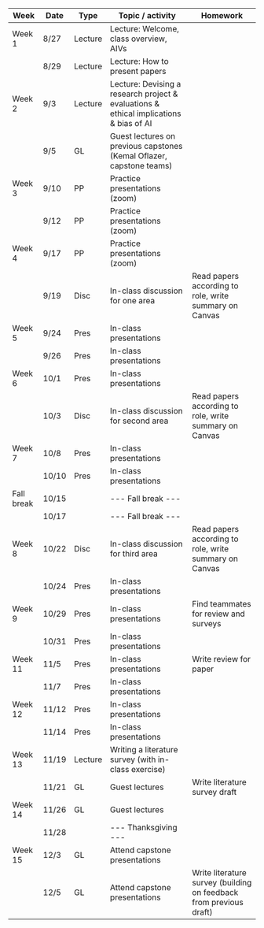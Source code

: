 |Week|Date|Type|Topic / activity|Homework|
|---|---|---|---|---|
|Week 1|8/27|Lecture|Lecture: Welcome, class overview, AIVs||
||8/29|Lecture|Lecture: How to present papers||
|Week 2|9/3|Lecture|Lecture: Devising a research project & evaluations & ethical implications & bias of AI||
||9/5|GL|Guest lectures on previous capstones (Kemal Oflazer, capstone teams) ||
|Week 3|9/10|PP|Practice presentations (zoom)||
||9/12|PP|Practice presentations (zoom)||
|Week 4|9/17|PP|Practice presentations (zoom)||
||9/19|Disc|In-class discussion for one area|Read papers according to role, write summary on Canvas|
|Week 5|9/24|Pres|In-class presentations||
||9/26|Pres|In-class presentations||
|Week 6|10/1|Pres|In-class presentations||
||10/3|Disc|In-class discussion for second area|Read papers according to role, write summary on Canvas|
|Week 7|10/8|Pres|In-class presentations||
||10/10|Pres|In-class presentations||
|Fall break|10/15||--- Fall break ---||
||10/17||--- Fall break ---||
|Week 8|10/22|Disc|In-class discussion for third area|Read papers according to role, write summary on Canvas|
||10/24|Pres|In-class presentations||
|Week 9|10/29|Pres|In-class presentations|Find teammates for review and surveys|
||10/31|Pres|In-class presentations||
|Week 11|11/5|Pres|In-class presentations|Write review for paper|
||11/7|Pres|In-class presentations||
|Week 12|11/12|Pres|In-class presentations||
||11/14|Pres|In-class presentations||
|Week 13|11/19|Lecture|Writing a literature survey (with in-class exercise)||
||11/21|GL|Guest lectures|Write literature survey draft|
|Week 14|11/26|GL|Guest lectures||
||11/28||--- Thanksgiving ---||
|Week 15|12/3|GL|Attend capstone presentations||
||12/5|GL|Attend capstone presentations|Write literature survey (building on feedback from previous draft)|
